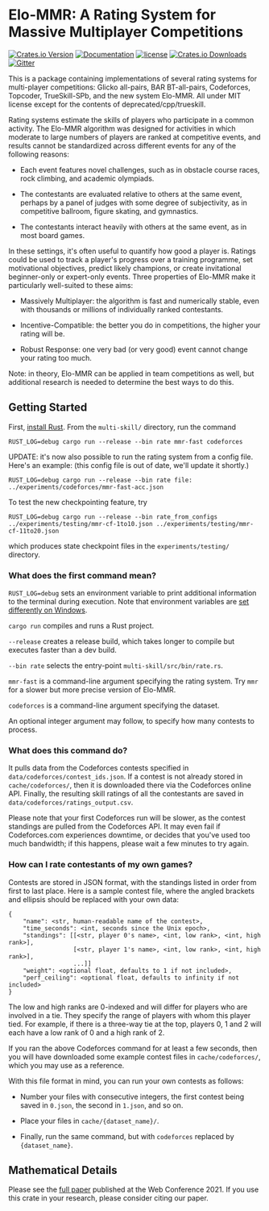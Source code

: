 # Elo-MMR: A Rating System for Massive Multiplayer Competitions

[![Crates.io Version](https://img.shields.io/crates/v/multi-skill.svg)](https://crates.io/crates/multi-skill)
[![Documentation](https://docs.rs/multi-skill/badge.svg)](https://docs.rs/multi-skill)
[![license](https://img.shields.io/badge/license-MIT-blue.svg)](https://github.com/EbTech/Elo-MMR/blob/master/LICENSE)
[![Crates.io Downloads](https://img.shields.io/crates/d/multi-skill.svg)](https://crates.io/crates/multi-skill)
[![Gitter](https://badges.gitter.im/multi-skill/community.svg)](https://gitter.im/multi-skill/community?utm_source=badge&utm_medium=badge&utm_campaign=pr-badge)

This is a package containing implementations of several rating systems for multi-player competitions: Glicko all-pairs, BAR BT-all-pairs, Codeforces, Topcoder, TrueSkill-SPb, and the new system Elo-MMR. All under MIT license except for the contents of deprecated/cpp/trueskill.

Rating systems estimate the skills of players who participate in a common activity. The Elo-MMR algorithm was designed for activities in which moderate to large numbers of players are ranked at competitive events, and results cannot be standardized across different events for any of the following reasons:

- Each event features novel challenges, such as in obstacle course races, rock climbing, and academic olympiads.

- The contestants are evaluated relative to others at the same event, perhaps by a panel of judges with some degree of subjectivity, as in competitive ballroom, figure skating, and gymnastics.

- The contestants interact heavily with others at the same event, as in most board games.

In these settings, it's often useful to quantify how good a player is. Ratings could be used to track a player's progress over a training programme, set motivational objectives, predict likely champions, or create invitational beginner-only or expert-only events. Three properties of Elo-MMR make it particularly well-suited to these aims:

- Massively Multiplayer: the algorithm is fast and numerically stable, even with thousands or millions of individually ranked contestants.

- Incentive-Compatible: the better you do in competitions, the higher your rating will be.

- Robust Response: one very bad (or very good) event cannot change your rating too much.

Note: in theory, Elo-MMR can be applied in team competitions as well, but additional research is needed to determine the best ways to do this.

## Getting Started

First, [install Rust](https://www.rust-lang.org/tools/install). From the `multi-skill/` directory, run the command
```
RUST_LOG=debug cargo run --release --bin rate mmr-fast codeforces
```

UPDATE: it's now also possible to run the rating system from a config file. Here's an example: (this config file is out of date, we'll update it shortly.)
```
RUST_LOG=debug cargo run --release --bin rate file: ../experiments/codeforces/mmr-fast-acc.json
```

To test the new checkpointing feature, try
```
RUST_LOG=debug cargo run --release --bin rate_from_configs ../experiments/testing/mmr-cf-1to10.json ../experiments/testing/mmr-cf-11to20.json
```
which produces state checkpoint files in the `experiments/testing/` directory.

### What does the first command mean?

`RUST_LOG=debug` sets an environment variable to print additional information to the terminal during execution. Note that environment variables are [set differently on Windows](https://stackoverflow.com/questions/18433840/logging-rust-programs).

`cargo run` compiles and runs a Rust project.

`--release` creates a release build, which takes longer to compile but executes faster than a dev build.

`--bin rate` selects the entry-point `multi-skill/src/bin/rate.rs`.

`mmr-fast` is a command-line argument specifying the rating system. Try `mmr` for a slower but more precise version of Elo-MMR.

`codeforces` is a command-line argument specifying the dataset.

An optional integer argument may follow, to specify how many contests to process.

### What does this command do?

It pulls data from the Codeforces contests specified in `data/codeforces/contest_ids.json`. If a contest is not already stored in `cache/codeforces/`, then it is downloaded there via the Codeforces online API. Finally, the resulting skill ratings of all the contestants are saved in `data/codeforces/ratings_output.csv`.

Please note that your first Codeforces run will be slower, as the contest standings are pulled from the Codeforces API. It may even fail if Codeforces.com experiences downtime, or decides that you've used too much bandwidth; if this happens, please wait a few minutes to try again.

### How can I rate contestants of my own games?

Contests are stored in JSON format, with the standings listed in order from first to last place. Here is a sample contest file, where the angled brackets and ellipsis should be replaced with your own data:
```
{
    "name": <str, human-readable name of the contest>, 
    "time_seconds": <int, seconds since the Unix epoch>, 
    "standings": [[<str, player 0's name>, <int, low rank>, <int, high rank>], 
                  [<str, player 1's name>, <int, low rank>, <int, high rank>],
                  ...]]
    "weight": <optional float, defaults to 1 if not included>,
    "perf_ceiling": <optional float, defaults to infinity if not included>
}
```
The low and high ranks are 0-indexed and will differ for players who are involved in a tie. They specify the range of players with whom this player tied. For example, if there is a three-way tie at the top, players 0, 1 and 2 will each have a low rank of 0 and a high rank of 2.

If you ran the above Codeforces command for at least a few seconds, then you will have downloaded some example contest files in `cache/codeforces/`, which you may use as a reference.

With this file format in mind, you can run your own contests as follows:

- Number your files with consecutive integers, the first contest being saved in `0.json`, the second in `1.json`, and so on.

- Place your files in `cache/{dataset_name}/`.

- Finally, run the same command, but with `codeforces` replaced by `{dataset_name}`.

## Mathematical Details

Please see the [full paper](paper/EloMMR.pdf) published at the Web Conference 2021. If you use this crate in your research, please consider citing our paper.
